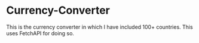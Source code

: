 # Currency-Converter
This is the currency converter in which I have included 100+ countries. This uses FetchAPI for doing so.
